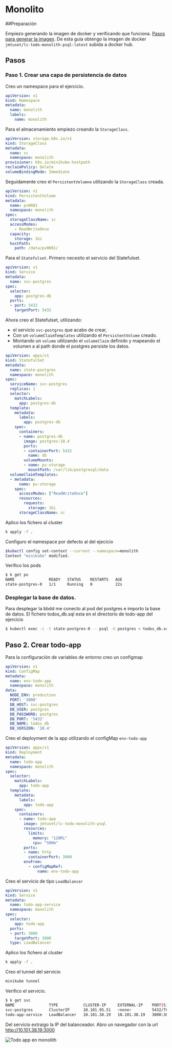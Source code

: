 # Monolito
##Preparación

Empiezo generando la imagen de docker y verificando que funciona.
[Pasos para generar la imagen](0-Construir_imagen.md). De esta guia obtengo la imagen de docker `jmtuset/lc-todo-monolith-psql:latest` subida a docker hub.


## Pasos 
### Paso 1. Crear una capa de persistencia de datos

Creo un namespace para el ejercicio.

``` yaml
apiVersion: v1
kind: Namespace
metadata:
  name: monolith
  labels:
    name: monolith
```

Para el almacenamiento empiezo creando la `StorageClass`.
``` yaml
apiVersion: storage.k8s.io/v1
kind: StorageClass
metadata:
  name: sc
  namespace: monolith
provisioner: k8s.io/minikube-hostpath
reclaimPolicy: Delete
volumeBindingMode: Immediate
```

Seguidamente creo el `PersistentVolumne` utilizando la `StorageClass` creada.

``` yaml
apiVersion: v1
kind: PersistentVolume
metadata:
  name: pv0001
  namespace: monolith 
spec:
  storageClassName: sc  
  accessModes:
    - ReadWriteOnce
  capacity:
    storage: 1Gi
  hostPath:
    path: /data/pv0001/
```

Para el `Statefulset`. Primero necesito el servicio del Statefulset. 
``` yaml
apiVersion: v1
kind: Service
metadata:
  name: svc-postgres
spec:
  selector:
    app: postgres-db
  ports:
  - port: 5432
    targetPort: 5432
```

Ahora creo el Statefulset, utilizando:
  - el servicio `svc-postgres` que acabo de crear, 
  - Con un `volumeClaimTemplates` utilizando el `PersistentVolume` creado.
  - Montando un `volume` utilizando el `volumeClaim` definido y mapeando el volumen a al path donde el postgres persiste los datos.

``` yaml
apiVersion: apps/v1
kind: StatefulSet
metadata:
  name: state-postgres
  namespace: monolith
spec:
  serviceName: svc-postgres
  replicas: 1
  selector:
    matchLabels:
      app: postgres-db
  template:
    metadata:
      labels:
        app: postgres-db
    spec:
      containers:
      - name: postgres-db
        image: postgres:10.4
        ports:
        - containerPort: 5432
          name: db
        volumeMounts:
        - name: pv-storage
          mountPath: /var/lib/postgresql/data
  volumeClaimTemplates:
  - metadata:
      name: pv-storage
    spec:
      accessModes: ["ReadWriteOnce"]
      resources:
        requests:
          storage: 1Gi
      storageClassName: sc
```

Aplico los fichero al cluster

``` bash
k apply -f .
```

Configuro el namespace por defecto al del ejecicio
``` bash
$kubectl config set-context --current --namespace=monolith
Context "minikube" modified.
 ```

Verifico los pods
``` bash
$ k get po
NAME               READY   STATUS    RESTARTS   AGE
state-postgres-0   1/1     Running   0          22s
 ```


### Desplegar la base de datos.
Para desplegar la bbdd me conecto al pod del postgres e importo la base de datos. El fichero todos_db.sql esta en el directorio de todo-app del ejercicio
``` bash
$ kubectl exec -i -t state-postgres-0 -- psql -U postgres < todos_db.sql
```


## Paso 2. Crear todo-app

Para la configuración de variables de entorno creo un configmap

``` yaml
apiVersion: v1
kind: ConfigMap
metadata:
  name: env-todo-app
  namespace: monolith
data:
  NODE_ENV: production
  PORT: '3000'
  DB_HOST: svc-postgres
  DB_USER: postgres
  DB_PASSWORD: postgres
  DB_PORT: '5432'
  DB_NAME: todos_db
  DB_VERSION: '10.4'
```

Creo el deployment de la app utilizando el configMap `env-todo-app`

``` yaml
apiVersion: apps/v1
kind: Deployment
metadata:
  name: todo-app
  namespace: monolith
spec:
  selector:
    matchLabels:
      app: todo-app
  template:
    metadata:
      labels:
        app: todo-app
    spec:
      containers:
      - name: todo-app
        image: jmtuset/lc-todo-monolith-psql
        resources:
          limits:
            memory: "128Mi"
            cpu: "500m"
        ports:
        - name: http
          containerPort: 3000
        envFrom:
          - configMapRef:
              name: env-todo-app
 ```

Creo el servicio de tipo `LoadBalancer` 
``` yaml
apiVersion: v1
kind: Service
metadata:
  name: todo-app-service
  namespace: monolith 
spec:
  selector:
    app: todo-app
  ports:
  - port: 3000
    targetPort: 3000
  type: LoadBalancer
 ```


Aplico los fichero al cluster

``` bash
k apply -f .
```


Creo el tunnel del servicio
``` bash
minikube tunnel
```

Verifico el servicio.
``` bash
$ k get svc
NAME               TYPE           CLUSTER-IP     EXTERNAL-IP    PORT(S)          AGE
svc-postgres       ClusterIP      10.101.95.51   <none>         5432/TCP         4m6s
todo-app-service   LoadBalancer   10.101.38.19   10.101.38.19   3000:30929/TCP   4m6s
 ```

Del servicio extraigo la IP del balanceador. Abro un navegador con la url http://10.101.38.19:3000

![Todo app en monolith](README_files/todo-app-monolith.png)
